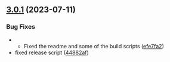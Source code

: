 ## [3.0.1](https://github.com/Rocketmakers/armstrong-edge/compare/v3.0.0...v3.0.1) (2023-07-11)


### Bug Fixes

* - Fixed the readme and some of the build scripts ([efe7fa2](https://github.com/Rocketmakers/armstrong-edge/commit/efe7fa22eea3e274a4e9515eceb951e5f1fcd48a))
* fixed release script ([44882af](https://github.com/Rocketmakers/armstrong-edge/commit/44882afb22661f8fc7aeaff189e0b7ff314d9eb0))
